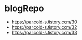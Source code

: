 # blogRepo

- https://pancold-s.tistory.com/30
- https://pancold-s.tistory.com/32
- https://pancold-s.tistory.com/33
